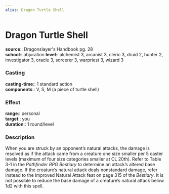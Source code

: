 ```yaml
---
alias: Dragon Turtle Shell
---
```


# Dragon Turtle Shell 

**source**:: Dragonslayer's Handbook pg. 28  
**school**:: abjuration
**level**:: alchemist 3, arcanist 3, cleric 3, druid 2, hunter 2, investigator 3, oracle 3, sorcerer 3, warpriest 3, wizard 3

### Casting 

**casting-time**:: 1 standard action  
**components**:: V, S, M (a piece of turtle shell)

### Effect 

**range**:: personal  
**target**:: you  
**duration**:: 1 round/level

### Description 

When you are struck by an opponent’s natural attacks, the damage is resolved as if the attack came from a creature one size smaller per 5 caster levels (maximum of four size categories smaller at CL 20th). Refer to Table 3-1 in the *Pathfinder RPG Bestiary* to determine an attack’s altered base damage. If the creature’s natural attack deals nonstandard damage, refer instead to the Improved Natural Attack feat on page 315 of the *Bestiary*. It is not possible to reduce the base damage of a creature’s natural attack below 1d2 with this spell.
